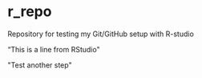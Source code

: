 # r_repo
Repository for testing my Git/GitHub setup with R-studio

“This is a line from RStudio" 

"Test another step"

